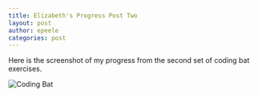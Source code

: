 ```yaml
---
title: Elizabeth's Progress Post Two
layout: post
author: epeele
categories: post
---
```


Here is the screenshot of my progress from the second set of coding bat exercises.

![Coding Bat](http://www.unc.edu/~epeele/file/peele_codingbat2.png)
